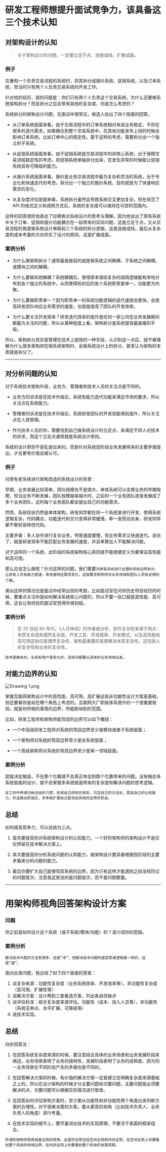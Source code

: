 #  研发工程师想提升面试竞争力，该具备这三个技术认知
## 对架构设计的认知

> 关于架构设计的问题，一定要立足于点、连接成线、扩散成面。

### 例子
在重构一个负责交易流程的系统时，将其拆分成报价系统、促销系统，以及订单系统，而当时只有两个人负责交易系统的开发工作。

针对他的经历，我的问题是：你们只有两个人负责这个交易系统，为什么还要做系统架构拆分？而且拆分之后会带来其他的复杂度，你是怎么考虑的？

系统拆分的架构设计问题，在面试中很常见，候选人给出了四个层面的回答。

- 从订单系统层面来看，由于交易流程中的订单系统相对来说业务稳定，不存在很多的迭代需求，如果耦合到整个交易系统中，在其他功能发布上线的时候会影响订单系统，比如订单中心的稳定性。基于这样的考虑，需要拆分出一个独立的子系统。

- 从促销系统层面来看，由于促销系统是交易流程中的非核心系统，出于保障交易流程稳定性的考虑，将促销系统单独拆分出来，在发生异常的时候能让促销系统具有可降级的能力。

- 从报价系统层面来看，报价是业务交易流程中最为复杂和灵活的系统，出于专业化和快速迭代的考虑，拆分出一个独立的报价系统，目的就是为了快速响应需求的变化。

- 从复杂度评估层面来看，系统拆分虽然会导致系统交互更加复杂，但在规范了 API 的格式定义和调用方式后，系统的复杂度可以维持在可控的范围内。

这样的回答很好地表达了应聘者对系统设计的思考与理解。因为他说出了原有系统中关于订单、促销和报价功能耦合在一起带来的实际问题，这是立足于点，又从交易流程的角度做系统设计串联起三个系统的拆分逻辑，这是连接成线，最后从复杂度和成本考量的方向夯实了设计的原则，这是扩展成面。



### 案例分析

- 为什么做架构拆分？通常最直接目的就是做系统之间解耦、子系统之间解耦，或模块之间的解耦。

- 为什么要做系统解耦？系统解耦后，使得原本错综复杂的调用逻辑能有序地分布到各个独立的系统中，从而使得拆封后的各个系统职责更单一，功能更为内聚。

- 为什么要做职责单一？因为职责单一的系统功能逻辑的迭代速度会更快，会提高研发团队响应业务需求的速度，也就是提高了团队的开发效率。

- 为什么要关注开发效率？研发迭代效率的提升是任何一家公司在业务发展期间都最为关注的问题，所以从某种程度上看，架构拆分是系统提效最直接的手段。

所以，架构拆分其实是管理在技术上提效的一种手段，认识到这一点后，就不难理解为什么很多架构师在做系统架构时，会做系统设计上的拆分，甚至认为架构的本质就是拆分了。


---

## 对分析问题的认知

对于系统技术架构升级，业务方、管理者和技术人员的关注点是不同的。

- 业务方的诉求是在技术升级后，系统有能力迭代功能来满足市场的要求，所以关注点在系统能力。

- 管理者的诉求是在技术升级后，系统研发团队的开发效能得到提升，所以关注点在人效管理。

- 作为技术人员的你，需要找到自己做系统设计的立足点，来满足不同人对技术的诉求，而这个立足点通常就是系统设计原则。

系统的设计原则不是乱提出来的，而是针对系统现阶段业务发展带来的主要矛盾提出，才会更有价值且被认可。



### 例子

对原有老系统进行架构改造的系统设计的背景：

早期，业务发展比较简单，团队规模也不是很大，单体系统可以支撑业务的早期规模，但当业务不断发展，团队规模越来越大时，之前的一个业务团队逐渐发展成了多个业务团队，这时每个业务团队都会提出自己的功能需求。

然而，系统现状仍然是单体架构，研发同学都在同一个系统里进行开发，使得系统逻辑复杂，代码耦合，功能迭代和交付变得非常缓慢，牵一发而动全身，研发同学都不敢轻易修改代码。

主要矛盾：多人协作进行复杂业务，导致速度缓慢，但业务需求又快速迭代。说白了，就是研发效率不能匹配业务发展的速度，并且单靠加人不能解决问题。

对于这样的一个系统，此阶段的系统架构核心原则就不能随便定义为要保证高性能和高可用。

那么应该怎么做呢？针对这样的问题，我们需要``对原有系统进行合理的系统边界拆分，让研发人员有能力提速，来快速响应需求变化，这就要求架构师对业务领域和团队人员有足够的了解``。

类似这样的情况也是面试中经常出现的考题，比如面试官在问你历史项目经历的时候，要重点关注你是如何解决系统核心问题的，所以不要一张口就是高性能、高可用，这会让有经验的面试官觉得你很初级。



### 案例分析

> 在 20 世纪 60 年代，《人月神话》的作者就分析，软件复杂性来源于两点：本质复杂度和偶然复杂度。开发工具、开发框架、开发模式，以及高性能和高可用这些仅是偶然复杂性，架构最重要的是要解决本质复杂性，这包括人的复杂性和业务的复杂性。

`技术是静态的，业务和用户是变化的，具体问题要从具体的业务领域出发。`



##  对能力边界的认知

![Drawing 1.png](./%E6%9E%B6%E6%9E%84%E5%8E%9F%E7%90%86%E4%B8%8E%E6%8A%80%E6%9C%AF%E8%AE%A4%E7%9F%A5/CgqCHl_kU2uACOFsAABBxkQJo6I393.png)



掌握互联网架构设计中的高性能、高可用、高扩展这些非功能性设计方案是基础，但还要看你是站在哪个角色上考虑的。互联网大厂职级体系晋升的一个很重要规则，就是你所做的事情的边界，所能影响到的范围。

比如，研发工程师和架构师能驾驭的边界可以如下概括：

- 一个中高级研发工程师对系统的驾驭边界至少是模块或者子系统层面；

- 一个架构师对系统的驾驭边界至少是全系统层面；

- 一个高级架构师对系统的驾驭边界至少是某一领域层面。



### 案例分析

屁股决定脑袋，不在那个位置就不会真正体会到那个位置带来的问题。没有触达多系统层面的设计，就不会掌握多系统层面带来的复杂度和解决问题的思考逻辑。

`在工作中养成归纳总结的习惯，形成自己的知识体系，沉淀自己的方法论，提高自己的认知能力，并且跳出舒适区，多争取扩展自己能驾驭系统的边界的机会。`



## 总结


如何提高竞争力，可以总结为三点。

1. 首先要提高你对系统架构设计的认知能力，一个好的架构师的架构设计不是仅仅停留在技术解决方案上。

2. 其次要提高你分析系统问题的认知能力，做架构设计要具备根据现阶段的主要矛盾来分析问题的能力。

3. 最后你要扩大自己能够驾驭系统的边界，因为只有这样才能遇到之前没经历过的问题层次，注意我这里说的是问题层次，而不是问题数量。

---



# 用架构师视角回答架构设计方案

### 问题

你之前是如何设计这个系统（或子系统/模块/功能）的？请介绍你的思路。

### 案例分析

`解决技术问题的方法有很多，这是“术”，但解决技术问题的底层思维逻辑是一样的，这是“道”。`



面对此类问题，我总结了如下四个层面的答案：

1. 谈复杂来源：功能性复杂度（业务系统效率、开发效率等），非功能性复杂度（高可用、扩展性等）
2. 谈解决方案：设计两到三套备选方案，列出各自优缺点
3. 谈评估标准：结合复杂度来源评估，功能性（成本、投入人员等），非功能性（系统无单点、水平扩展、可降级等）
4. 说技术实现。

## 总结

四步回答法：

1. 在回答系统复杂度来源的时候，要注意结合具体的业务场景和业务发展阶段来阐述。业务场景表明了业务的独特性，发展阶段表明了业务的成熟度，因为同一业务场景在不同阶段产生的矛盾也是不同的。

2. 在回答解决方案的时候，有价值的解决方案一定是建立在明确复杂度来源基础之上的。所以在设计架构的时候才分主要问题和次要问题，主要问题是必须要解决的点，次要问题可以根据实际情况进行取舍。

3. 在回答如何评估架构方案时，至少要从功能性和非功能性两个角度出发判断方案的合理性。对于很难决策的方案，要从更高的视角（比如技术负责人、业务负责人的角度）进行考量。

4. 在技术实现的细节上，要尽量讲出技术的实现原理，不要浮于表面的框架组合。

`所谓的架构师视角就是全局的视角，这里的全局包括空间全局和时间全局，在空间全局上你要看到整个系统的领域边界，在时间全局上你要看到整个系统的发展周期。`









